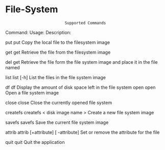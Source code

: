 # File-System
						      Supported Commands
	
Command:	         Usage:								              Description:

put 		      put <filename> 				  		        Copy the local file to the filesystem image

get 		      get <filename> 				  		        Retrieve the file from the filesystem image

del 		      get <filename> <newfilename>  		  			Retrieve the file form the file system image 
											and place it in the file named <newfilename>

list 		      list [-h] 					  	        List the files in the file system image

df 		      df 							        Display the amount of disk space left in the 
										        file system
open 		      open <file image name> 		  		                Open a file system image

close 		      close <file image name> 	  		                        Close the currently opened file system

createfs 	      createfs < disk image name >  		                        Create a new file system image

savefs 		      savefs 						  		Save the current file system image

attrib 		      attrib [+attribute] [ -attribute] <filename>	                Set or remove the attribute for the file
			         
quit                  quit                                                              Quit the application
